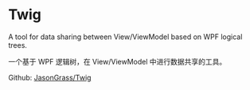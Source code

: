 # Twig

A tool for data sharing between View/ViewModel based on WPF logical trees.

一个基于 WPF 逻辑树，在 View/ViewModel 中进行数据共享的工具。

Github: [JasonGrass/Twig](https://github.com/JasonGrass/Twig )
